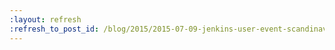```yaml
---
:layout: refresh
:refresh_to_post_id: /blog/2015/2015-07-09-jenkins-user-event-scandinavia-2015
---
```

